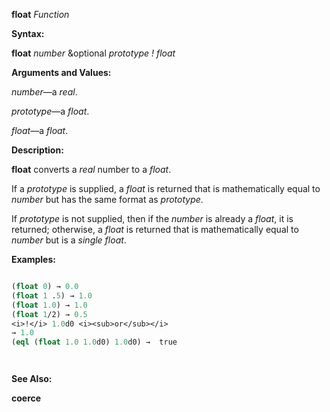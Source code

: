 **float** *Function* 



**Syntax:** 



**float** *number* &amp;optional *prototype ! float* 



**Arguments and Values:** 



*number*—a *real*. 



*prototype*—a *float*. 



*float*—a *float*. 



**Description:** 



**float** converts a *real* number to a *float*. 



If a *prototype* is supplied, a *float* is returned that is mathematically equal to *number* but has the same format as *prototype*. 



If *prototype* is not supplied, then if the *number* is already a *float*, it is returned; otherwise, a *float* is returned that is mathematically equal to *number* but is a *single float*. 



**Examples:**
```lisp

(float 0) → 0.0 
(float 1 .5) → 1.0 
(float 1.0) → 1.0 
(float 1/2) → 0.5 
<i>!</i> 1.0d0 <i><sub>or</sub></i> 
→ 1.0 
(eql (float 1.0 1.0d0) 1.0d0) →  true 




```
**See Also:** 



**coerce** 



